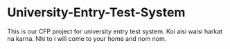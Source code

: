 # University-Entry-Test-System
This is our CFP project for university entry test system.
Koi aisi waisi harkat na karna.
Nhi to i will come to your home and nom nom.
